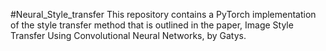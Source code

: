 #Neural_Style_transfer
This repository contains a PyTorch implementation of the style transfer method that is outlined in the paper, Image Style Transfer Using Convolutional Neural Networks, by Gatys. 
